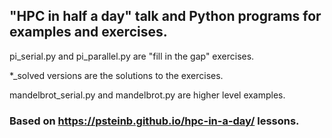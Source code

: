 ## "HPC in half a day" talk and Python programs for examples and exercises.

pi_serial.py and pi_parallel.py are "fill in the gap" exercises.

*_solved versions are the solutions to the exercises.

mandelbrot_serial.py and mandelbrot.py are higher level examples.

### Based on https://psteinb.github.io/hpc-in-a-day/ lessons.
